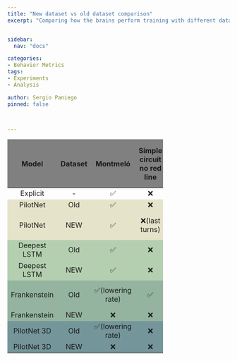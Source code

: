 ```yaml
---
title: "New dataset vs old dataset comparison"
excerpt: "Comparing how the brains perform training with different datasets"


sidebar:
  nav: "docs"

categories:
- Behavior Metrics
tags:
- Experiments
- Analysis

author: Sergio Paniego
pinned: false



---
```



<style>
    .page {
      padding-right: 0px;
    }
    .heatMap {
        width: 70%;
        text-align: center;
    }
    .heatMap th {
        background: grey;
        word-wrap: break-word;
        text-align: center;
    }
    .heatMap tr:nth-child(2) { background: #E5E3C9; }
    .heatMap tr:nth-child(3) { background: #E5E3C9; }
    .heatMap tr:nth-child(4) { background: #B4CFB0; }
    .heatMap tr:nth-child(5) { background: #B4CFB0; }
    .heatMap tr:nth-child(6) { background: #94B49F; }
    .heatMap tr:nth-child(7) { background: #94B49F; }
    .heatMap tr:nth-child(8) { background: #74959A; }
    .heatMap tr:nth-child(9) { background: #74959A; }
    .heatMap tr:nth-child(10) { background: #789395; }
    .heatMap tr:nth-child(11) { background: #789395; }
    .heatMap tr:nth-child(12) { background: #E5E3C9; }
    .heatMap tr:nth-child(13) { background: #E5E3C9; }
</style>

<table class="heatMap">
<thead>
<tr>
  <th>Model</th>
  <th>Dataset</th>
  <th>Montmeló</th>
  <th>Simple circuit no red line</th>
  <th>Simple circuit no line no wall</th>
  <th>Simple circuit white road</th>
  <th>Simple circuit white road no line</th>
</tr>
</thead>
<tbody>
<tr>
  <td>Explicit</td>
  <td>-</td>
  <td>✅</td>
  <td>❌</td>
  <td>❌</td>
  <td>✅</td>
  <td>❌</td>
</tr>
<tr>
  <td>PilotNet</td>
  <td>Old</td>
  <td>✅</td>
  <td>❌</td>
  <td>✅</td>
  <td>✅</td>
  <td>❌</td>
</tr>
<tr>
  <td>PilotNet</td>
  <td>NEW</td>
  <td>✅</td>
  <td>❌(last turns)</td>
  <td>❌(some turns ok)</td>
  <td>✅</td>
  <td>❌</td>
</tr>
<tr>
  <td>Deepest LSTM</td>
  <td>Old</td>
  <td>✅</td>
  <td>❌</td>
  <td>✅</td>
  <td>❌</td>
  <td>❌</td>
</tr>
<tr>
  <td>Deepest LSTM</td>
  <td>NEW</td>
  <td>✅</td>
  <td>❌</td>
  <td>❌</td>
  <td>✅</td>
  <td>❌</td>
</tr>
<tr>
  <td>Frankenstein</td>
  <td>Old</td>
  <td>✅(lowering rate)</td>
  <td>✅</td>
  <td>✅(over the grass</td>
  <td>✅</td>
  <td>❌</td>
</tr>
<tr>
  <td>Frankenstein</td>
  <td>NEW</td>
  <td>❌</td>
  <td>❌</td>
  <td>❌</td>
  <td>❌</td>
  <td>❌</td>
</tr>
<tr>
  <td>PilotNet 3D</td>
  <td>Old</td>
  <td>✅(lowering rate)</td>
  <td>❌</td>
  <td>❌</td>
  <td>✅</td>
  <td>❌</td>
</tr>
<tr>
  <td>PilotNet 3D</td>
  <td>NEW</td>
  <td>❌</td>
  <td>❌</td>
  <td>❌</td>
  <td>❌</td>
  <td>❌</td>
</tr>
</tbody>
</table>